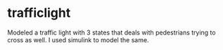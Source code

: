 # trafficlight
Modeled a traffic light with 3 states that deals with pedestrians trying to cross as well.
I used simulink to model the same.
